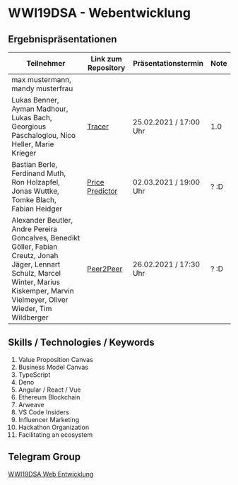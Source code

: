 # WWI19DSA - Webentwicklung

## Ergebnispräsentationen

| Teilnehmer | Link zum Repository | Präsentationstermin | Note |
|----------------------|----------|----------|----------|
| max mustermann, mandy musterfrau | | | |
| Lukas Benner, Ayman Madhour, Lukas Bach, Georgious Paschaloglou, Nico Heller, Marie Krieger |[Tracer](https://github.com/michael-spengler/Tracer-wwi19dsa) | 25.02.2021 / 17:00 Uhr | 1.0 |
| Bastian Berle, Ferdinand Muth, Ron Holzapfel, Jonas Wuttke, Tomke Blach, Fabian Heidger | [Price Predictor](https://github.com/michael-spengler/price-predictor-wwi19dsa) | 02.03.2021 / 19:00 Uhr |? :D |
| Alexander Beutler, Andre Pereira Goncalves, Benedikt Göller, Fabian Creutz, Jonah Jäger, Lennart Schulz, Marcel Winter, Marius Kiskemper, Marvin Vielmeyer, Oliver Wieder, Tim Wildberger | [Peer2Peer](https://github.com/michael-spengler/peer2peer-wwi19dsa) | 26.02.2021 / 17:30 Uhr |? :D |

## Skills / Technologies / Keywords
1. Value Proposition Canvas
2. Business Model Canvas
3. TypeScript
4. Deno 
5. Angular / React / Vue
6. Ethereum Blockchain
7. Arweave
8. VS Code Insiders
9. Influencer Marketing 
10. Hackathon Organization
11. Facilitating an ecosystem 


## Telegram Group
[WWI19DSA Web Entwicklung](https://t.me/joinchat/CocyExMkogESIzc0mg2XFg)


